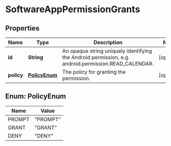 

# SoftwareAppPermissionGrants


## Properties

| Name | Type | Description | Notes |
|------------ | ------------- | ------------- | -------------|
|**id** | **String** | An opaque string uniquely identifying the Android permission, e.g. android.permission.READ_CALENDAR. |  [optional] |
|**policy** | [**PolicyEnum**](#PolicyEnum) | The policy for granting the permission. |  [optional] |



## Enum: PolicyEnum

| Name | Value |
|---- | -----|
| PROMPT | &quot;PROMPT&quot; |
| GRANT | &quot;GRANT&quot; |
| DENY | &quot;DENY&quot; |



